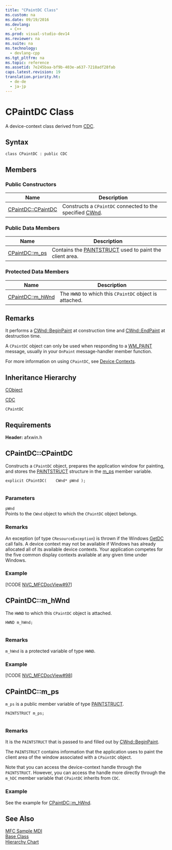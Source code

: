 ```yaml
---
title: "CPaintDC Class"
ms.custom: na
ms.date: 09/19/2016
ms.devlang: 
  - C++
ms.prod: visual-studio-dev14
ms.reviewer: na
ms.suite: na
ms.technology: 
  - devlang-cpp
ms.tgt_pltfrm: na
ms.topic: reference
ms.assetid: 7e245baa-bf9b-403e-a637-7218adf28fab
caps.latest.revision: 19
translation.priority.ht: 
  - de-de
  - ja-jp
---
```

# CPaintDC Class
A device-context class derived from [CDC](../vs140/CDC-Class.md).  
  
## Syntax  
  
```  
class CPaintDC : public CDC  
```  
  
## Members  
  
### Public Constructors  
  
|Name|Description|  
|----------|-----------------|  
|[CPaintDC::CPaintDC](#cpaintdc__cpaintdc)|Constructs a `CPaintDC` connected to the specified [CWnd](../vs140/CWnd-Class.md).|  
  
### Public Data Members  
  
|Name|Description|  
|----------|-----------------|  
|[CPaintDC::m_ps](#cpaintdc__m_ps)|Contains the [PAINTSTRUCT](../vs140/PAINTSTRUCT-Structure.md) used to paint the client area.|  
  
### Protected Data Members  
  
|Name|Description|  
|----------|-----------------|  
|[CPaintDC::m_hWnd](#cpaintdc__m_hwnd)|The `HWND` to which this `CPaintDC` object is attached.|  
  
## Remarks  
 It performs a [CWnd::BeginPaint](../vs140/CWnd-Class.md#cwnd__beginpaint) at construction time and [CWnd::EndPaint](../vs140/CWnd-Class.md#cwnd__endpaint) at destruction time.  
  
 A `CPaintDC` object can only be used when responding to a                 [WM_PAINT](http://msdn.microsoft.com/library/windows/desktop/dd145213) message, usually in your `OnPaint` message-handler member function.  
  
 For more information on using `CPaintDC`, see [Device Contexts](../vs140/Device-Contexts.md).  
  
## Inheritance Hierarchy  
 [CObject](../vs140/CObject-Class.md)  
  
 [CDC](../vs140/CDC-Class.md)  
  
 `CPaintDC`  
  
## Requirements  
 **Header:** afxwin.h  
  
##  <a name="cpaintdc__cpaintdc"></a>  CPaintDC::CPaintDC  
 Constructs a `CPaintDC` object, prepares the application window for painting, and stores the [PAINTSTRUCT](../vs140/PAINTSTRUCT-Structure.md) structure in the [m_ps](#cpaintdc__m_ps) member variable.  
  
```  
explicit CPaintDC(    CWnd* pWnd );  
  
```  
  
### Parameters  
 `pWnd`  
 Points to the `CWnd` object to which the `CPaintDC` object belongs.  
  
### Remarks  
 An exception (of type `CResourceException`) is thrown if the Windows                         [GetDC](http://msdn.microsoft.com/library/windows/desktop/dd144871) call fails. A device context may not be available if Windows has already allocated all of its available device contexts. Your application competes for the five common display contexts available at any given time under Windows.  
  
### Example  
 [!CODE [NVC_MFCDocView#97](../CodeSnippet/VS_Snippets_Cpp/NVC_MFCDocView#97)]  
  
##  <a name="cpaintdc__m_hwnd"></a>  CPaintDC::m_hWnd  
 The `HWND` to which this `CPaintDC` object is attached.  
  
```  
HWND m_hWnd;  
  
```  
  
### Remarks  
 `m_hWnd` is a protected variable of type `HWND`.  
  
### Example  
 [!CODE [NVC_MFCDocView#98](../CodeSnippet/VS_Snippets_Cpp/NVC_MFCDocView#98)]  
  
##  <a name="cpaintdc__m_ps"></a>  CPaintDC::m_ps  
 `m_ps` is a public member variable of type [PAINTSTRUCT](../vs140/PAINTSTRUCT-Structure.md).  
  
```  
PAINTSTRUCT m_ps;  
  
```  
  
### Remarks  
 It is the `PAINTSTRUCT` that is passed to and filled out by [CWnd::BeginPaint](../vs140/CWnd-Class.md#cwnd__beginpaint).  
  
 The `PAINTSTRUCT` contains information that the application uses to paint the client area of the window associated with a `CPaintDC` object.  
  
 Note that you can access the device-context handle through the `PAINTSTRUCT`. However, you can access the handle more directly through the `m_hDC` member variable that `CPaintDC` inherits from `CDC`.  
  
### Example  
  See the example for [CPaintDC::m_hWnd](#cpaintdc__m_hwnd).  
  
## See Also  
 [MFC Sample MDI](../vs140/Visual-C---Samples.md)   
 [Base Class](../vs140/CDC-Class.md)   
 [Hierarchy Chart](../vs140/Hierarchy-Chart.md)